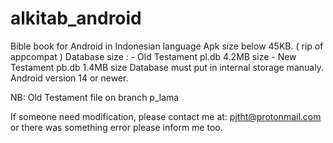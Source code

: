 # alkitab_android
Bible book for Android in Indonesian language
Apk size below 45KB. ( rip of appcompat )
Database size : - Old Testament pl.db 4.2MB size
                - New Testament pb.db 1.4MB size
Database must put in internal storage manualy.
Android version 14  or newer.

NB: Old Testament file on branch p_lama

If someone need modification, please contact me at: pjtht@protonmail.com or there was something error please inform me too.
